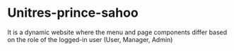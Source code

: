 # Unitres-prince-sahoo
It is a dynamic website where the menu and page components differ based on the role of the logged-in user (User, Manager, Admin)
